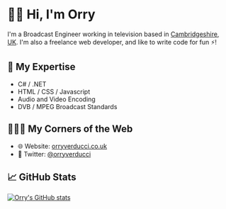 👋🏻 Hi, I'm Orry
==============

I'm a Broadcast Engineer working in television based in [Cambridgeshire, UK](https://en.wikipedia.org/wiki/Cambridgeshire). I'm also a freelance web developer, and like to write code for fun ⚡️!

## 🔬 My Expertise

- C# / .NET
- HTML / CSS / Javascript
- Audio and Video Encoding
- DVB / MPEG Broadcast Standards

## 🙋🏻‍♂️ My Corners of the Web

- 🌐 Website: [orryverducci.co.uk](https://www.orryverducci.co.uk)
- 🐤 Twitter: [@orryverducci](https://twitter.com/orryverducci)

## 📈 GitHub Stats

[![Orry's GitHub stats](https://github-readme-stats.vercel.app/api?username=orryverducci&show_icons=true)](https://github.com/anuraghazra/github-readme-stats)
